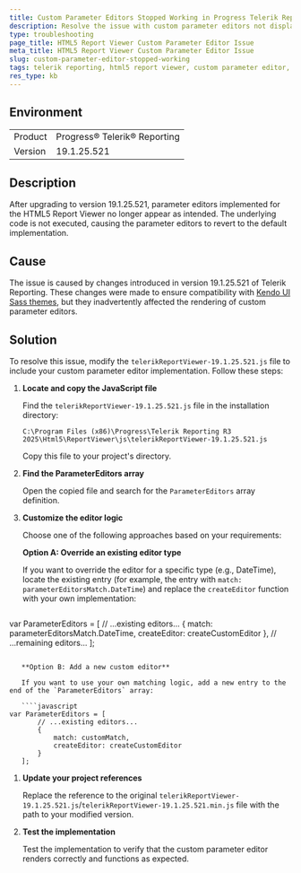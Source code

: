 ```yaml
---
title: Custom Parameter Editors Stopped Working in Progress Telerik Reporting Version 19.1.25.521
description: Resolve the issue with custom parameter editors not displaying in Telerik HTML5 Report Viewer version 19.1.25.521.
type: troubleshooting
page_title: HTML5 Report Viewer Custom Parameter Editor Issue
meta_title: HTML5 Report Viewer Custom Parameter Editor Issue
slug: custom-parameter-editor-stopped-working
tags: telerik reporting, html5 report viewer, custom parameter editor, parameter editors, javascript
res_type: kb
---
```


## Environment

<table>
   <tbody>
      <tr>
         <td>Product</td>
         <td>Progress® Telerik® Reporting</td>
      </tr>
      <tr>
         <td>Version</td>
         <td>19.1.25.521</td>
      </tr>
   </tbody>
</table>

## Description

After upgrading to version 19.1.25.521, parameter editors implemented for the HTML5 Report Viewer no longer appear as intended. The underlying code is not executed, causing the parameter editors to revert to the default implementation.

## Cause

The issue is caused by changes introduced in version 19.1.25.521 of Telerik Reporting. These changes were made to ensure compatibility with [Kendo UI Sass themes](https://www.telerik.com/kendo-jquery-ui/documentation/styles-and-layout/sass-themes/overview), but they inadvertently affected the rendering of custom parameter editors.

## Solution

To resolve this issue, modify the `telerikReportViewer-19.1.25.521.js` file to include your custom parameter editor implementation. Follow these steps:

1. **Locate and copy the JavaScript file**

   Find the `telerikReportViewer-19.1.25.521.js` file in the installation directory:

   `C:\Program Files (x86)\Progress\Telerik Reporting R3 2025\Html5\ReportViewer\js\telerikReportViewer-19.1.25.521.js`

   Copy this file to your project's directory.

1. **Find the ParameterEditors array**

   Open the copied file and search for the `ParameterEditors` array definition.

1. **Customize the editor logic**

   Choose one of the following approaches based on your requirements:

   **Option A: Override an existing editor type**

   If you want to override the editor for a specific type (e.g., DateTime), locate the existing entry (for example, the entry with `match: parameterEditorsMatch.DateTime`) and replace the `createEditor` function with your own implementation:

   ````javascript
var ParameterEditors = [
       // ...existing editors...
       {
           match: parameterEditorsMatch.DateTime,
           createEditor: createCustomEditor
       },
       // ...remaining editors...
   ];
````

   **Option B: Add a new custom editor**

   If you want to use your own matching logic, add a new entry to the end of the `ParameterEditors` array:

   ````javascript
var ParameterEditors = [
       // ...existing editors...
       {
           match: customMatch,
           createEditor: createCustomEditor
       }
   ];
````


1. **Update your project references**

   Replace the reference to the original `telerikReportViewer-19.1.25.521.js`/`telerikReportViewer-19.1.25.521.min.js` file with the path to your modified version.

1. **Test the implementation**

   Test the implementation to verify that the custom parameter editor renders correctly and functions as expected.
